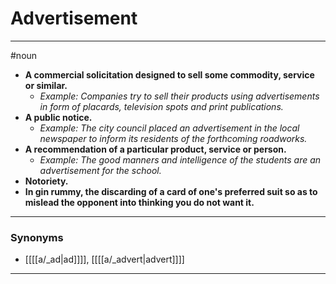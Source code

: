 # Advertisement
---
#noun
- **A commercial solicitation designed to sell some commodity, service or similar.**
	- _Example: Companies try to sell their products using advertisements in form of placards, television spots and print publications._
- **A public notice.**
	- _Example: The city council placed an advertisement in the local newspaper to inform its residents of the forthcoming roadworks._
- **A recommendation of a particular product, service or person.**
	- _Example: The good manners and intelligence of the students are an advertisement for the school._
- **Notoriety.**
- **In gin rummy, the discarding of a card of one's preferred suit so as to mislead the opponent into thinking you do not want it.**
---
### Synonyms
- [[[[a/_ad|ad]]]], [[[[a/_advert|advert]]]]
---
